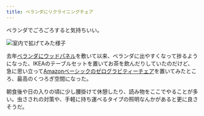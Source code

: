 ```yaml
---
title: ベランダにリクライニングチェア
---
```

ベランダでごろごろすると気持ちいい。

![](https://lh3.googleusercontent.com/docs/ADP-6oErv1JbxioUdap5MKGUFvUofey13Of6wLk0Yuv4fVL8rSFTBhMtb8miLRSCV8PjCQ5Id-DQbtl3suBePDpNtr4hPxAAOYikiec90C8eGFwQft0-puIXQ3cf-3w33HoK9C7sdUjZHXL1SdAeododQxZnfwhjxeEhm74WxeIMyJfIA1JHGFkBL-wOPHY21STxv2aY4G-zgRpmd-wS_NZa_CQNN8leGryeylG71i6NI8GFX8eIfct8mS4EAuwlGdfalVUHyJ9JWhYEfYyairnJOVTHDBUXHClCuXYlMsAHQZD8w-o7_q9WRIPpUdCUhLgFQ3Yp4cMbcka-S3Uclm70k70xHYEeRiT9fVMI9LZ8nspGTHKPoMrsapdtPjacLxGh2eRw_fsZb66_leL3o2QXOJ9Ri_hUu8BACWHRDuWp6b-XZRTDN1hCR6DvAmxTwJ_-X9IeIhJBUN_nvxVbOqPOZ2BhQqLPBS-WtTsuB_qOz_3X4O_OQvQ_JRM9iNr1M157uy-Ak37UeezE_2L7QDr2Ky9p7hWw5vaHhdSPJlV8t67RFGPSZIjxRUgy-__734s0sXd4oGFhyfvo61ox-IKYXJjVnphK4h9-sLyF36FYxH-btmZ4VERlgoqGB-YuyLtgj-B3ciFELyNtE_tb0RHtjvDjpe2OBLK7ugPzINpaSL2Cb5pxqbwyq76vMmc8w-hkR9w2vADFwV3SvFYp7jnSAtyPBJONkZ8fSGmhiGp-CwfGXB7nyka2pOH_y065csxKaqPoq3X7I2-i_PtDUP_gNUnsNGwkczzYC1Y18iwCqRKMLkrPInMw8-lYiyAXOLKZrdgYhKrdRvbOVpQc8mzFSY-m6Dc-796ZdYbipmRe4D87cJPbRnnjJ30v4XeE3giTkkGQTk22BXSDFyOdWhWU9YaoOSxXuN4i6aSl1IP0aSURsm1LvjtIVmOZOMcT7aqp1XC_TCzO7xrZwTgSEp8QLxt86Tn7yYFrSzy7uP0d6kTd2v8TLbmuHykcxvqO_jUVMKB17ubjv8bKirMvR2DFxYEDkYA890QEmKN18E7zKoG_h_EGZbnOsC2XSfWIBt5AiASes3mBvHe_VKtOYiLlIMJlpqQx0mdb3Gg1tgtNdnyWs39Pt80rU_eQtArgDXYXnShOEe0urERTJ-YDvJ_7jFjZoCjCr86iSoRAP2QEE9_3nFdkUbFYGJ5cKqPdoCWsShO2qkFA6qO14ikk0MovubMiyGzjrdHaNervO6S94Bfd0TnE "室内で拡げてみた様子")

去年[ベランダにウッドパネル](https://r7kamura.com/articles/2021-09-30-wood-panel)を敷いて以来、ベランダに出やすくなって捗るようになった、IKEAのテーブルセットを置いてお茶を飲んだりしていたのだけど、急に思い立って[Amazonベーシックのゼログラビティーチェア](https://www.amazon.co.jp/dp/B0716DKHS1)を置いてみたところ、最高のくつろぎ空間になった。

朝食後や日の入りの頃に少し腰掛けて休憩したり、読み物をここでやることが多い。虫さされの対策や、手軽に持ち運べるタイプの照明なんかがあると更に良さそうだ。
